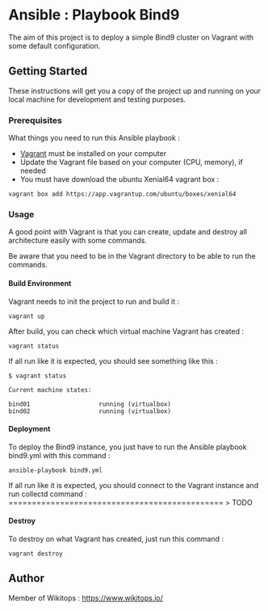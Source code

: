 # Ansible : Playbook Bind9
The aim of this project is to deploy a simple Bind9 cluster on Vagrant with some default configuration.

## Getting Started

These instructions will get you a copy of the project up and running on your local machine for development and testing purposes.

### Prerequisites

What things you need to run this Ansible playbook :

* [Vagrant](https://www.vagrantup.com/docs/installation/) must be installed on your computer
* Update the Vagrant file based on your computer (CPU, memory), if needed
* You must have download the ubuntu Xenial64 vagrant box :

```
vagrant box add https://app.vagrantup.com/ubuntu/boxes/xenial64
```

### Usage

A good point with Vagrant is that you can create, update and destroy all architecture easily with some commands.

Be aware that you need to be in the Vagrant directory to be able to run the commands.

#### Build Environment

Vagrant needs to init the project to run and build it :

```
vagrant up
```

After build, you can check which virtual machine Vagrant has created :

```
vagrant status
```

If all run like it is expected, you should see something like this :

```
$ vagrant status

Current machine states:

bind01                   running (virtualbox)
bind02                   running (virtualbox)
```

#### Deployment

To deploy the Bind9 instance, you just have to run the Ansible playbook bind9.yml with this command :

```
ansible-playbook bind9.yml
```

If all run like it is expected, you should connect to the Vagrant instance and run collectd command : ============================================== > TODO

#### Destroy

To destroy on what Vagrant has created, just run this command :

```
vagrant destroy
```

## Author

Member of Wikitops : https://www.wikitops.io/
